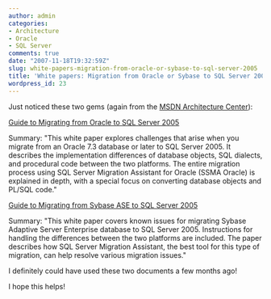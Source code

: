 ```yaml
---
author: admin
categories:
- Architecture
- Oracle
- SQL Server
comments: true
date: "2007-11-18T19:32:59Z"
slug: white-papers-migration-from-oracle-or-sybase-to-sql-server-2005
title: 'White papers: Migration from Oracle or Sybase to SQL Server 2005'
wordpress_id: 23
---
```


Just noticed these two gems (again from the [MSDN Architecture Center](http://msdn2.microsoft.com/en-us/architecture/default.aspx)):

[Guide to Migrating from Oracle to SQL Server 2005](http://download.microsoft.com/download/e/c/8/ec8d5025-7ef7-4dcc-a9f3-9c297cf5350e/SSMAOracle.docx)

Summary: "This white paper explores challenges that arise when you migrate from an Oracle 7.3 database or later to SQL Server 2005. It describes the implementation differences of database objects, SQL dialects, and procedural code between the two platforms. The entire migration process using SQL Server Migration Assistant for Oracle (SSMA Oracle) is explained in depth, with a special focus on converting database objects and PL/SQL code."

[Guide to Migrating from Sybase ASE to SQL Server 2005](http://download.microsoft.com/download/e/c/8/ec8d5025-7ef7-4dcc-a9f3-9c297cf5350e/SSMASybase.docx)

Summary: "This white paper covers known issues for migrating Sybase Adaptive Server Enterprise database to SQL Server 2005. Instructions for handling the differences between the two platforms are included. The paper describes how SQL Server Migration Assistant, the best tool for this type of migration, can help resolve various migration issues." 

I definitely could have used these two documents a few months ago! 

I hope this helps!
